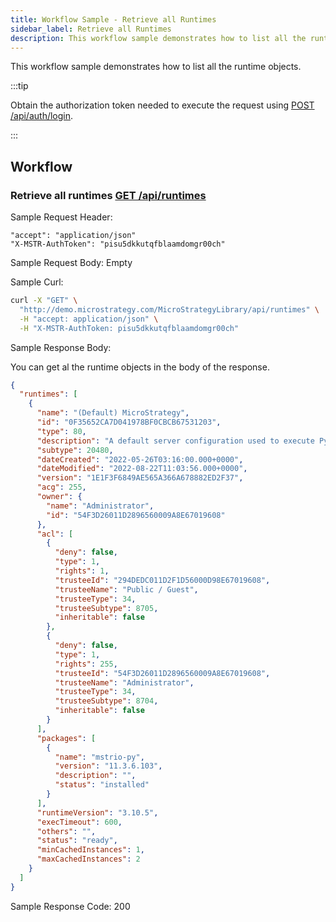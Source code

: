 ```yaml
---
title: Workflow Sample - Retrieve all Runtimes
sidebar_label: Retrieve all Runtimes
description: This workflow sample demonstrates how to list all the runtime objects.
---
```


This workflow sample demonstrates how to list all the runtime objects.

:::tip

Obtain the authorization token needed to execute the request using [POST /api/auth/login](https://demo.microstrategy.com/MicroStrategyLibrary/api-docs/index.html#/Authentication/postLogin).

:::

## Workflow

### Retrieve all runtimes [GET /api/runtimes](https://demo.microstrategy.com/MicroStrategyLibrary/api-docs/index.html#/Runtimes/listRuntimes)

Sample Request Header:

```http
"accept": "application/json"
"X-MSTR-AuthToken": "pisu5dkkutqfblaamdomgr00ch"
```

Sample Request Body: Empty

Sample Curl:

```bash
curl -X "GET" \
  "http://demo.microstrategy.com/MicroStrategyLibrary/api/runtimes" \
  -H "accept: application/json" \
  -H "X-MSTR-AuthToken: pisu5dkkutqfblaamdomgr00ch"
```

Sample Response Body:

You can get al the runtime objects in the body of the response.

```json
{
  "runtimes": [
    {
      "name": "(Default) MicroStrategy",
      "id": "0F35652CA7D041978BF0CBCB67531203",
      "type": 80,
      "description": "A default server configuration used to execute Python scripts on IServer. It includes the latest versions of both Python and mstrio packages, as well as a default network access configuration. Allows for network access customization.",
      "subtype": 20480,
      "dateCreated": "2022-05-26T03:16:00.000+0000",
      "dateModified": "2022-08-22T11:03:56.000+0000",
      "version": "1E1F3F6849AE565A366A678882ED2F37",
      "acg": 255,
      "owner": {
        "name": "Administrator",
        "id": "54F3D26011D2896560009A8E67019608"
      },
      "acl": [
        {
          "deny": false,
          "type": 1,
          "rights": 1,
          "trusteeId": "294DEDC011D2F1D56000D98E67019608",
          "trusteeName": "Public / Guest",
          "trusteeType": 34,
          "trusteeSubtype": 8705,
          "inheritable": false
        },
        {
          "deny": false,
          "type": 1,
          "rights": 255,
          "trusteeId": "54F3D26011D2896560009A8E67019608",
          "trusteeName": "Administrator",
          "trusteeType": 34,
          "trusteeSubtype": 8704,
          "inheritable": false
        }
      ],
      "packages": [
        {
          "name": "mstrio-py",
          "version": "11.3.6.103",
          "description": "",
          "status": "installed"
        }
      ],
      "runtimeVersion": "3.10.5",
      "execTimeout": 600,
      "others": "",
      "status": "ready",
      "minCachedInstances": 1,
      "maxCachedInstances": 2
    }
  ]
}
```

Sample Response Code: 200
